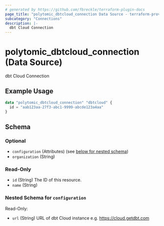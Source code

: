 ```yaml
---
# generated by https://github.com/fbreckle/terraform-plugin-docs
page_title: "polytomic_dbtcloud_connection Data Source - terraform-provider-polytomic"
subcategory: "Connections"
description: |-
  dbt Cloud Connection
---
```


# polytomic_dbtcloud_connection (Data Source)

dbt Cloud Connection

## Example Usage

```terraform
data "polytomic_dbtcloud_connection" "dbtcloud" {
  id = "aab123aa-27f3-abc1-9999-abcde123a4aa"
}
```

<!-- schema generated by tfplugindocs -->
## Schema

### Optional

- `configuration` (Attributes) (see [below for nested schema](#nestedatt--configuration))
- `organization` (String)

### Read-Only

- `id` (String) The ID of this resource.
- `name` (String)

<a id="nestedatt--configuration"></a>
### Nested Schema for `configuration`

Read-Only:

- `url` (String) URL of dbt Cloud instance e.g. https://cloud.getdbt.com


